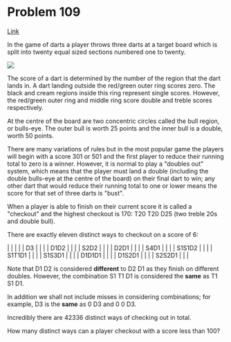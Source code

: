 # Problem 109

[Link](https://projecteuler.net/problem=109)

In the game of darts a player throws three darts at a target board which is split into twenty equal sized sections numbered one to twenty.

![](resources/images/0109.png?1678992052)  

The score of a dart is determined by the number of the region that the dart lands in. A dart landing outside the red/green outer ring scores zero. The black and cream regions inside this ring represent single scores. However, the red/green outer ring and middle ring score double and treble scores respectively.

At the centre of the board are two concentric circles called the bull region, or bulls-eye. The outer bull is worth 25 points and the inner bull is a double, worth 50 points.

There are many variations of rules but in the most popular game the players will begin with a score 301 or 501 and the first player to reduce their running total to zero is a winner. However, it is normal to play a "doubles out" system, which means that the player must land a double (including the double bulls-eye at the centre of the board) on their final dart to win; any other dart that would reduce their running total to one or lower means the score for that set of three darts is "bust".

When a player is able to finish on their current score it is called a "checkout" and the highest checkout is 170: T20 T20 D25 (two treble 20s and double bull).

There are exactly eleven distinct ways to checkout on a score of 6:

|        |  |  |
| D3     |  |  |
| D1D2   |  |  |
| S2D2   |  |  |
| D2D1   |  |  |
| S4D1   |  |  |
| S1S1D2 |  |  |
| S1T1D1 |  |  |
| S1S3D1 |  |  |
| D1D1D1 |  |  |
| D1S2D1 |  |  |
| S2S2D1 |  |  |

Note that D1 D2 is considered **different** to D2 D1 as they finish on different doubles. However, the combination S1 T1 D1 is considered the **same** as T1 S1 D1.

In addition we shall not include misses in considering combinations; for example, D3 is the **same** as 0 D3 and 0 0 D3.

Incredibly there are 42336 distinct ways of checking out in total.

How many distinct ways can a player checkout with a score less than 100?
